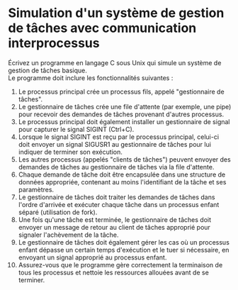 # Simulation d'un système de gestion de tâches avec communication interprocessus  
  
Écrivez un programme en langage C sous Unix qui simule un système de gestion de tâches basique.   
Le programme doit inclure les fonctionnalités suivantes :  
1. Le processus principal crée un processus fils, appelé "gestionnaire de tâches".  
2. Le gestionnaire de tâches crée une file d'attente (par exemple, une pipe) pour recevoir
des demandes de tâches provenant d'autres processus.  
3. Le processus principal doit également installer un gestionnaire de signal pour capturer
le signal SIGINT (Ctrl+C).  
4. Lorsque le signal SIGINT est reçu par le processus principal, celui-ci doit envoyer un
signal SIGUSR1 au gestionnaire de tâches pour lui indiquer de terminer son exécution.  
5. Les autres processus (appelés "clients de tâches") peuvent envoyer des demandes de
tâches au gestionnaire de tâches via la file d'attente.  
6. Chaque demande de tâche doit être encapsulée dans une structure de données
appropriée, contenant au moins l'identifiant de la tâche et ses paramètres.  
7. Le gestionnaire de tâches doit traiter les demandes de tâches dans l'ordre d'arrivée et
exécuter chaque tâche dans un processus enfant séparé (utilisation de fork).  
8. Une fois qu'une tâche est terminée, le gestionnaire de tâches doit envoyer un message
de retour au client de tâches approprié pour signaler l'achèvement de la tâche.  
9. Le gestionnaire de tâches doit également gérer les cas où un processus enfant dépasse
un certain temps d'exécution et le tuer si nécessaire, en envoyant un signal approprié
au processus enfant.  
10. Assurez-vous que le programme gère correctement la terminaison de tous les
processus et nettoie les ressources allouées avant de se terminer.   
